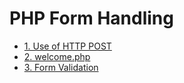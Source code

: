 # PHP Form Handling

- [1. Use of HTTP POST ](/Fourth_Semester/PHP/Form%20Handling/post.php)
- [2. welcome.php ](/Fourth_Semester/PHP/Form%20Handling/welcome.php)
- [3. Form Validation](/Fourth_Semester/PHP/Form%20Handling/formValidation.php)



